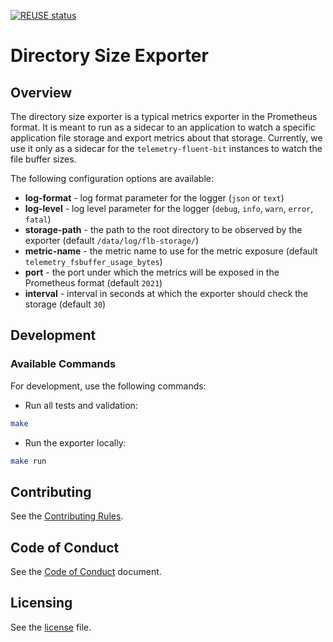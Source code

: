 [![REUSE status](https://api.reuse.software/badge/github.com/kyma-project/directory-size-exporter)](https://api.reuse.software/info/github.com/kyma-project/directory-size-exporter)

# Directory Size Exporter

## Overview

The directory size exporter is a typical metrics exporter in the Prometheus format. It is meant to run as a sidecar to an application to watch a specific application file storage and export metrics about that storage. Currently, we use it only as a sidecar for the `telemetry-fluent-bit` instances to watch the file buffer sizes.

The following configuration options are available:
- **log-format** - log format parameter for the logger (`json` or `text`)
- **log-level** - log level parameter for the logger (`debug`, `info`, `warn`, `error`, `fatal`)
- **storage-path** - the path to the root directory to be observed by the exporter (default `/data/log/flb-storage/`)
- **metric-name** - the metric name to use for the metric exposure (default `telemetry_fsbuffer_usage_bytes`)
- **port** - the port under which the metrics will be exposed in the Prometheus format (default `2021`)
- **interval** - interval in seconds at which the exporter should check the storage (default `30`)


## Development

### Available Commands

For development, use the following commands:

- Run all tests and validation:

```bash
make
```

- Run the exporter locally:

```bash
make run
```

## Contributing

See the [Contributing Rules](CONTRIBUTING.md).

## Code of Conduct

See the [Code of Conduct](CODE_OF_CONDUCT.md) document.

## Licensing

See the [license](./LICENSE) file.
